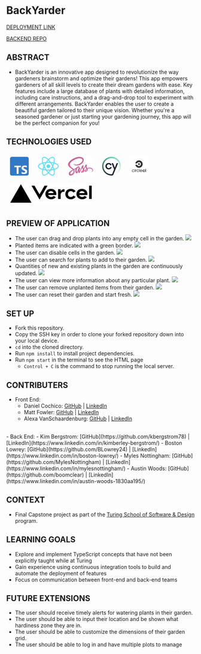 # BackYarder
[DEPLOYMENT LINK](https://backyarder.vercel.app/)

[BACKEND REPO](https://github.com/Backyarder/backyarder-be)

## ABSTRACT
- BackYarder is an innovative app designed to revolutionize the way gardeners brainstorm and optimize their gardens! This app empowers gardeners of all skill levels to create their dream gardens with ease. Key features include a large database of plants with detailed information, including care instructions, and a drag-and-drop tool to experiment with different arrangements. BackYarder enables the user to create a beautiful garden tailored to their unique vision. Whether you're a seasoned gardener or just starting your gardening journey, this app will be the perfect companion for you!

## TECHNOLOGIES USED
<a href="https://www.typescriptlang.org/" target="_blank"><img style="margin: 10px" src="./public/images/TypeScript.png" alt="TypeScript" height="50" /></a>
<a href="https://react.dev/" target="_blank"><img style="margin: 10px" src="./public/images/React.png" alt="React" height="50" /></a>
<a href="https://sass-lang.com/" target="_blank"><img style="margin: 10px" src="./public/images/Sass.png" alt="SCSS" height="50" /></a>
<a href="https://www.cypress.io/" target="_blank"><img style="background-color: #f0f0f0; margin: 10px" src="./public/images/Cypress.png" alt="Cypress" height="50" /></a>
<a href="https://circleci.com/" target="_blank"><img style="background-color: #f0f0f0; margin: 10px" src="./public/images/CircleCI.png" alt="CircleCI" height="50" /></a>
<a href="https://vercel.com/" target="_blank"><img style="background-color: #f0f0f0; margin: 10px" src="./public/images/Vercel.png" alt="Vercel" height="50" /></a>

## PREVIEW OF APPLICATION
- The user can drag and drop plants into any empty cell in the garden.
![](https://user-images.githubusercontent.com/126428377/265609930-f72c5de6-e7e3-433e-aa91-769f1ef714b7.gif)
- Planted items are indicated with a green border.
![](https://user-images.githubusercontent.com/126428377/265611644-565a3bc4-1b5d-4a1c-a891-4b6db2e9e205.gif)
- The user can disable cells in the garden.
![](https://user-images.githubusercontent.com/126428377/265612258-c92f3e0d-3f4c-4b31-88c6-f99b477c95b2.gif)
- The user can search for plants to add to their garden.
![](https://user-images.githubusercontent.com/126428377/265613058-e701ab11-d143-4f5f-9beb-0de94d5786b6.gif)
- Quantities of new and existing plants in the garden are continuously updated.
![](https://user-images.githubusercontent.com/126428377/265614891-c454c201-7d52-4819-b8ff-4389420b52b4.gif)
- The user can view more information about any particular plant.
![](https://user-images.githubusercontent.com/126428377/265615593-2369b048-84e8-42ce-be3c-259a5a8e1b87.gif)
- The user can remove unplanted items from their garden.
![](https://user-images.githubusercontent.com/126428377/265617067-60b845b6-554e-45f5-acab-e49e1f8f36d3.gif)
- The user can reset their garden and start fresh.
![](https://user-images.githubusercontent.com/126428377/265617509-f67b13e8-b354-4ec4-8b31-c75325c52f21.gif)

## SET UP
- Fork this repository.
- Copy the SSH key in order to clone your forked repository down into your local device.
- `cd` into the cloned directory.
- Run `npm install` to install project dependencies.
- Run `npm start` in the terminal to see the HTML page
  - `Control + C` is the command to stop running the local server.

## CONTRIBUTERS
- Front End:
  - Daniel Cochico: [GitHub](https://github.com/dcochico) | [LinkedIn](https://www.linkedin.com/in/daniel-c-3a0201176/)
  - Matt Fowler: [GitHub](https://github.com/mbenfowler) | [LinkedIn](https://www.linkedin.com/in/mbenfowler/)
  - Alexa VanSchaardenburg: [GitHub](https://github.com/AlexaVanSchaardenburg) | [LinkedIn](https://www.linkedin.com/in/alexa-r-vanschaardenburg/)
<br>
- Back End:
  - Kim Bergstrom: [GitHub](https://github.com/kbergstrom78) | [LinkedIn](https://www.linkedin.com/in/kimberley-bergstrom/)
  - Boston Lowrey: [GitHub](https://github.com/BLowrey24) | [LinkedIn](https://www.linkedin.com/in/boston-lowrey/)
  - Myles Nottingham: [GitHub](https://github.com/MylesNottingham) | [LinkedIn](https://www.linkedin.com/in/mylesnottingham/)
  - Austin Woods: [GitHub](https://github.com/boomclear) | [LinkedIn](https://www.linkedin.com/in/austin-woods-1830aa195/)

## CONTEXT
- Final Capstone project as part of the [Turing School of Software & Design](https://turing.edu/) program.

## LEARNING GOALS
- Explore and implement TypeScript concepts that have not been explicitly taught while at Turing
- Gain experience using continuous integration tools to build and automate the deployment of features
- Focus on communication between front-end and back-end teams

## FUTURE EXTENSIONS
- The user should receive timely alerts for watering plants in their garden.
- The user should be able to input their location and be shown what hardiness zone they are in.
- The user should be able to customize the dimensions of their garden grid.
- The user should be able to log in and have multiple plots to manage
